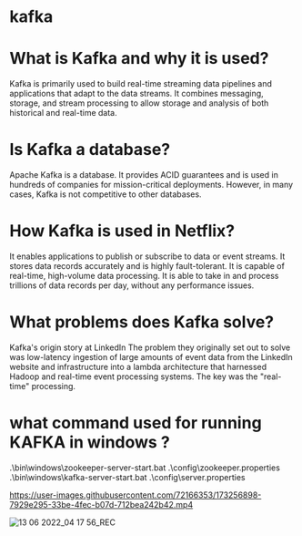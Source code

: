 # kafka

# What is Kafka and why it is used?
Kafka is primarily used to build real-time streaming data pipelines and applications that 
adapt to the data streams. It combines messaging, storage, and stream processing to allow 
storage and analysis of both historical and real-time data.

# Is Kafka a database?
Apache Kafka is a database. It provides ACID guarantees and is used in hundreds of companies 
for mission-critical deployments. However, in many cases, Kafka is not competitive to other databases.

# How Kafka is used in Netflix?
It enables applications to publish or subscribe to data or event streams. It stores data records accurately and is highly fault-tolerant. It is capable of real-time, high-volume data processing. 
It is able to take in and process trillions of data records per day, without any performance issues.

# What problems does Kafka solve?
Kafka's origin story at LinkedIn
The problem they originally set out to solve was low-latency ingestion of large amounts of 
event data from the LinkedIn website and infrastructure into a lambda architecture that harnessed 
Hadoop and real-time event processing systems. The key was the "real-time" processing.



# what command used for running KAFKA in windows ?

.\bin\windows\zookeeper-server-start.bat .\config\zookeeper.properties
.\bin\windows\kafka-server-start.bat .\config\server.properties



https://user-images.githubusercontent.com/72166353/173256898-7929e295-33be-4fec-b07d-712bea242b42.mp4

![13 06 2022_04 17 56_REC](https://user-images.githubusercontent.com/72166353/173256908-312b47d4-e0c9-401b-b5ce-728aec5bc6c7.png)
